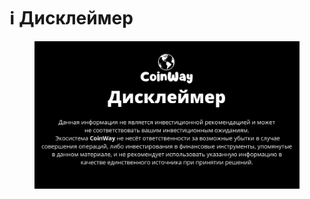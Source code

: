 # ℹ️ Дисклеймер

<div data-full-width="true">

<figure><img src="../.gitbook/assets/изображение.png" alt=""><figcaption></figcaption></figure>

</div>
